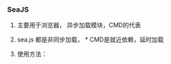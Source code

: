 ### SeaJS
  1. 主要用于浏览器，
      异步加载模块，CMD的代表

  2. sea.js 都是非同步加载， 
    * CMD是就近依赖，延时加载

  3. 使用方法：
     <!-- 见《CMD.md》 -->
